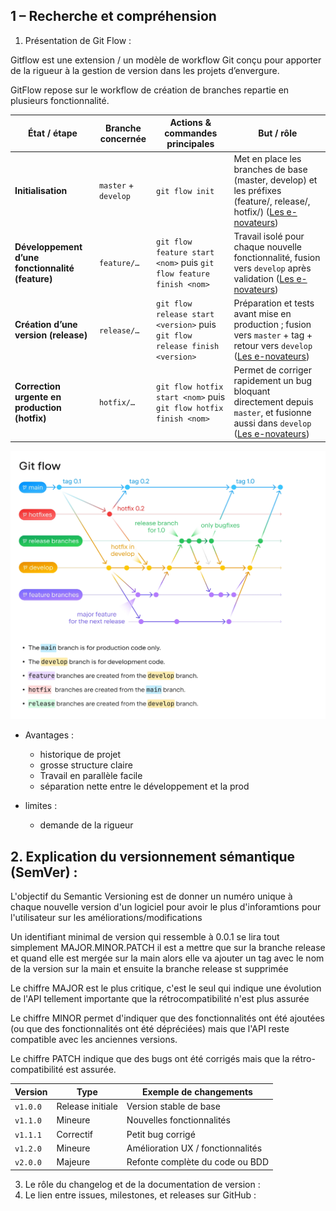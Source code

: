 ## 1 – Recherche et compréhension
1. Présentation de Git Flow :

Gitflow est une extension / un modèle de workflow Git conçu pour apporter de la rigueur à la gestion de version dans les projets d’envergure.

GitFlow repose sur le workflow de création de branches repartie en plusieurs fonctionnalité. 

| État / étape                                     | Branche concernée       | Actions & commandes principales                                             | But / rôle                                                                                                                                                                                                                                                                               |
| ------------------------------------------------ | ----------------------- | --------------------------------------------------------------------------- | ---------------------------------------------------------------------------------------------------------------------------------------------------------------------------------------------------------------------------------------------------------------------------------------- |
| **Initialisation**                               | `master` + `develop`    | `git flow init`                                                             | Met en place les branches de base (master, develop) et les préfixes (feature/, release/, hotfix/) ([Les e-novateurs](https://les-enovateurs.com/gitflow-workflow-git-incontournableprojets-de-qualite "Gitflow – Le workflow Git incontournable pour des projets de qualité"))           |
| **Développement d’une fonctionnalité (feature)** | `feature/…`             | `git flow feature start <nom>` puis `git flow feature finish <nom>`         | Travail isolé pour chaque nouvelle fonctionnalité, fusion vers `develop` après validation ([Les e-novateurs](https://les-enovateurs.com/gitflow-workflow-git-incontournableprojets-de-qualite "Gitflow – Le workflow Git incontournable pour des projets de qualité"))                   |
| **Création d’une version (release)**             | `release/…`             | `git flow release start <version>` puis `git flow release finish <version>` | Préparation et tests avant mise en production ; fusion vers `master` + tag + retour vers `develop` ([Les e-novateurs](https://les-enovateurs.com/gitflow-workflow-git-incontournableprojets-de-qualite "Gitflow – Le workflow Git incontournable pour des projets de qualité"))          |
| **Correction urgente en production (hotfix)**    | `hotfix/…`              | `git flow hotfix start <nom>` puis `git flow hotfix finish <nom>`           | Permet de corriger rapidement un bug bloquant directement depuis `master`, et fusionne aussi dans `develop` ([Les e-novateurs](https://les-enovateurs.com/gitflow-workflow-git-incontournableprojets-de-qualite "Gitflow – Le workflow Git incontournable pour des projets de qualité")) |


![alt text](image.png)

- Avantages :
	- historique de projet
	- grosse structure claire 
	- Travail en parallèle facile
	- séparation nette entre le développement et la prod

- limites :
	- demande de la rigueur 




## 2. Explication du versionnement sémantique (SemVer) :

L'objectif du Semantic Versioning est de donner un numéro unique à chaque nouvelle version d'un logiciel pour avoir le plus d'inforamtions pour l'utilisateur sur les améliorations/modifications

Un identifiant minimal de version qui ressemble à 0.0.1 se lira tout simplement MAJOR.MINOR.PATCH il est a mettre que sur la branche release et quand elle est mergée sur la main alors elle va ajouter un tag avec le nom de la version sur la main et ensuite la branche release st supprimée

Le chiffre MAJOR est le plus critique, c'est le seul qui indique une évolution de l'API tellement importante que la rétrocompatibilité n'est plus assurée

Le chiffre MINOR permet d'indiquer que des fonctionnalités ont été ajoutées (ou que des fonctionnalités ont été dépréciées) mais que l'API reste compatible avec les anciennes versions.

Le chiffre PATCH indique que des bugs ont été corrigés mais que la rétro-compatibilité est assurée.

| Version  | Type                | Exemple de changements            |
| -------- | ------------------- | --------------------------------- |
| `v1.0.0` |  Release initiale | Version stable de base            |
| `v1.1.0` |  Mineure           | Nouvelles fonctionnalités         |
| `v1.1.1` |  Correctif        | Petit bug corrigé                 |
| `v1.2.0` |  Mineure           | Amélioration UX / fonctionnalités |
| `v2.0.0` |  Majeure          | Refonte complète du code ou BDD   |


3. Le rôle du changelog et de la documentation de version :
4. Le lien entre issues, milestones, et releases sur GitHub :